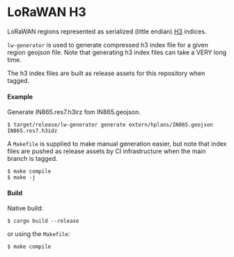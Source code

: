 # LoRaWAN H3

LoRaWAN regions represented as serialized (little endian) [H3] indices.

`lw-generator` is used to generate compressed h3 index file for a given region
geojson file. Note that generating h3 index files can take a VERY long time.

The h3 index files are built as release assets for this repository when tagged.

#### Example

Generate IN865.res7.h3irz fom IN865.geojson.

```
$ target/release/lw-generator generate extern/hplans/IN865.geojson IN865.res7.h3idz
```

A `Makefile` is supplied to make manual generation easier, but note that index
files are pushed as release assets by CI infrastructure when the main branch is
tagged.

```
$ make compile
$ make -j
```

#### Build

Native build:

```
$ cargo build --release
```

or using the `Makefile`:

```
$ make compile
```

<!-- Links -->

[h3]: https://h3geo.org
[upstream geojson]: https://github.com/dewi-alliance/hplans
